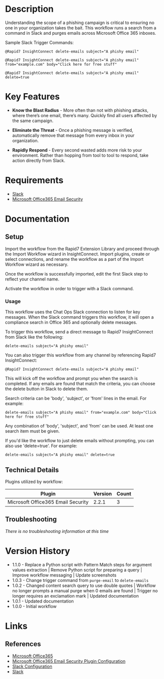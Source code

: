 # Description

Understanding the scope of a phishing campaign is critical to ensuring no one in your organization takes the bait. This workflow runs a search from a command in Slack and purges emails across Microsoft Office 365 inboxes.

Sample Slack Trigger Commands:

`@Rapid7 InsightConnect delete-emails subject="A phishy email"`

`@Rapid7 InsightConnect delete-emails subject="A phishy email" from="example.com" body="Click here for free stuff"`

`@Rapid7 InsightConnect delete-emails subject="A phishy email" delete=true`

# Key Features

* **Know the Blast Radius** - More often than not with phishing attacks, where there’s one email, there’s many. Quickly find all users affected by the same campaign.

* **Eliminate the Threat** - Once a phishing message is verified, automatically remove that message from every inbox in your organization.

* **Rapidly Respond** - Every second wasted adds more risk to your environment. Rather than hopping from tool to tool to respond, take action directly from Slack.

# Requirements

* [Slack](https://insightconnect.help.rapid7.com/docs/configure-slack-for-chatops)
* [Microsoft Office365 Email Security](https://insightconnect.help.rapid7.com/docs/mass-delete-with-powershell#section-set-up-office-365-dependencies)

# Documentation

## Setup

Import the workflow from the Rapid7 Extension Library and proceed through the Import Workflow wizard in InsightConnect. Import plugins, create or select connections, and rename the workflow as a part of the Import Workflow wizard as necessary.

Once the workflow is successfully imported, edit the first Slack step to reflect your channel name.

Activate the workflow in order to trigger with a Slack command.

### Usage

This workflow uses the Chat Ops Slack connection to listen for key messages. When the Slack command triggers this workflow, it will open a compliance search in Office 365 and optionally delete messages.

To trigger this workflow, send a direct message to Rapid7 InsightConnect from Slack like the following:

`delete-emails subject="A phishy email"`

You can also trigger this workflow from any channel by referencing Rapid7 InsightConnect:

`@Rapid7 InsightConnect delete-emails subject="A phishy email"`

This will kick off the workflow and prompt you when the search is completed. If any emails are found that match the criteria, you can choose the delete button in Slack to delete them.

Search criteria can be 'body', 'subject', or 'from' lines in the email. For example:

`delete-emails subject="A phishy email" from="example.com" body="Click here for free stuff"`

Any combination of 'body', 'subject', and 'from' can be used. At least one search item must be given.

If you'd like the workflow to just delete emails without prompting, you can also use 'delete=true'. For example:

`delete-emails subject="A phishy email" delete=true`

## Technical Details

Plugins utilized by workflow:

|Plugin|Version|Count|
|----|----|--------|
|Microsoft Office365 Email Security|2.2.1|3|

## Troubleshooting

_There is no troubleshooting information at this time_

# Version History

* 1.1.0 - Replace a Python script with Pattern Match steps for argument values extraction | Remove Python script for preparing a query | Improve workflow messaging | Update screenshots
* 1.0.3 - Change trigger command from `purge-email` to `delete-emails`
* 1.0.2 - Changed content search query to use double quotes | Workflow no longer prompts a manual purge when 0 emails are found | Trigger no longer requires an exclamation mark | Updated documentation
* 1.0.1 - Updated documentation
* 1.0.0 - Initial workflow

# Links

## References

* [Microsoft Office365](https://www.office.com)
* [Microsoft Office365 Email Security Plugin Configuration](https://insightconnect.help.rapid7.com/docs/mass-delete-with-powershell#section-set-up-office-365-dependencies)
* [Slack Configuration](https://insightconnect.help.rapid7.com/docs/configure-slack-for-chatops)
* [Slack](https://slack.com/)
